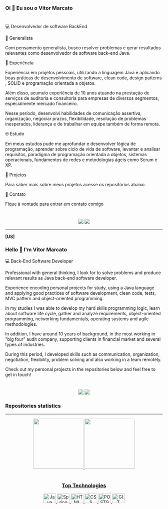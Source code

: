 ### Oi 👋  Eu sou o Vitor Marcato 

# 

:computer: Desenvolvedor de software BackEnd

:brain: Generalista

Com pensamento generalista, busco resolver problemas e gerar resultados relevantes como desenvolvedor de software back-end Java. 

:muscle: Experiência

Experiência em projetos pessoais, utilizando a linguagem Java e aplicando boas práticas de desenvolvimento de software, clean code, design patterns , SOLID e programação orientada a objetos.

Além disso, acumulo experiência de 10 anos atuando na prestação de serviços de auditoria e consultoria para empresas de diversos segmentos, especialmente mercado financeiro. 

Nesse período, desenvolvi habilidades de comunicação assertiva, organização, negociar prazos, flexibilidade, resolução de problemas inesperados, liderança e de trabalhar em equipe também de forma remota.

:nerd_face: Estudo

Em meus estudos pude me aprofundar e desenvolver lógica de programação, aprender sobre ciclo de vida de software, levantar e analisar requisitos, paradigma de programação orientada a objetos, sistemas operacionais, fundamentos de redes e metodologias ágeis como Scrum e XP.

:open_file_folder: Projetos

Para saber mais sobre meus projetos acesse os repositórios abaixo.

:incoming_envelope: Contato

Fique à vontade para entrar em contato comigo

# 


<div align="center">
<a href="https://www.linkedin.com/in/vitormarcato/" target="_blank"><img src="https://img.shields.io/badge/-LinkedIn-%230077B5?style=for-the-badge&logo=linkedin&logoColor=white" target="_blank"></a> 
<a href = "mailto:vitor.marcatof@gmail.com"><img src="https://img.shields.io/badge/-Gmail-%23333?style=for-the-badge&logo=gmail&logoColor=white" target="_blank"></a>
</div>

---


**[US]**

### Hello 👋   I'm Vitor Marcato 


:computer: Back-End Software Developer

Professional with general thinking, I look for to solve problems and produce relevant results as Java back-end software developer.

Experience encoding personal projects for study, using a Java language and applying good practices of software development, clean code, tests, MVC pattern and object-oriented programming.

In my studies I was able to develop my hard skills programming logic, learn about software life cycle, gather and analyze requirements, object-oriented programming, networking fundamentals, operating systems and agile methodologies.

In addition, I have around 10 years of background, in the most working in "big four" audit company, supporting clients in financial market and several types of industries.

During this period, I developed skills such as communication, organization, negotiation, flexibility, problem solving and also working in a team remotely.

Check out my personal projects in the repositories below and feel free to get in touch!  

# 


<div align="center">
<a href="https://www.linkedin.com/in/vitormarcato/" target="_blank"><img src="https://img.shields.io/badge/-LinkedIn-%230077B5?style=for-the-badge&logo=linkedin&logoColor=white" target="_blank"></a> 
<a href = "mailto:vitor.marcatof@gmail.com"><img src="https://img.shields.io/badge/-Gmail-%23333?style=for-the-badge&logo=gmail&logoColor=white" target="_blank"></a>
</div>


### Repositories statistics
---
<div align="center">
  <a href="https://github.com/vitormarcato">
  <img height="160em" src="https://github-readme-stats.vercel.app/api?username=vitormarcato&show_icons=true&theme=github_dark&include_all_commits=true&count_private=true"/>
  <img height="160em" src="https://github-readme-stats.vercel.app/api/top-langs/?username=vitormarcato&layout=compact&langs_count=7&theme=github_dark"/>  
</div>
  
<div align="center"><br>
 <h3>Top Technologies</h3>
<img alt="Java" height="30" width="40" src="https://cdn.jsdelivr.net/gh/devicons/devicon/icons/java/java-original-wordmark.svg"/>
<img alt="Spring" height="30" width="40" src="https://cdn.jsdelivr.net/gh/devicons/devicon/icons/spring/spring-original.svg" />
<img alt="HTML" height="30" width="40" src="https://cdn.jsdelivr.net/gh/devicons/devicon/icons/html5/html5-plain-wordmark.svg" />
<img alt="CSS" height="30" width="40" src="https://cdn.jsdelivr.net/gh/devicons/devicon/icons/css3/css3-plain-wordmark.svg" />
<img alt="POSTGRESQL" height="30" width="40" src="https://cdn.jsdelivr.net/gh/devicons/devicon/icons/postgresql/postgresql-plain-wordmark.svg" />
<img alt="GIT" height="30" width="40" src="https://cdn.jsdelivr.net/gh/devicons/devicon/icons/git/git-plain.svg" />
</div>
